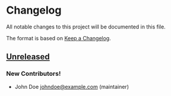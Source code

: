 # Changelog

All notable changes to this project will be documented in this file.

The format is based on [Keep a Changelog](https://keepachangelog.com/en/1.0.0/).

<!--
## [${version}]
### Added - for new features
### Changed - for changes in existing functionality
### Deprecated - for soon-to-be removed features
### Removed - for now removed features
### Fixed - for any bug fixes
### Security - in case of vulnerabilities
[${version}]: https://github.com/example_owner/calver-mminc1-project/releases/tag/v${version}
-->

## [Unreleased]

### New Contributors!

- John Doe <johndoe@example.com> (maintainer)

[unreleased]: https://github.com/example_owner/calver-mminc1-project/commits/main/

